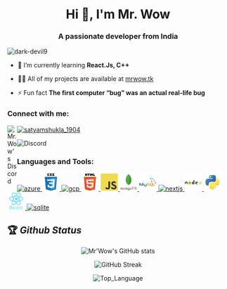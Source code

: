 <h1 align="center">Hi 👋, I'm Mr. Wow</h1>
<h3 align="center">A passionate developer from India</h3>

<p align="left"> <img src="https://komarev.com/ghpvc/?username=arya0077&label=Profile%20views&color=0e75b6&style=flat" alt="dark-devil9" /> </p>

- 🌱 I’m currently learning **React.Js, C++**

- 👨‍💻 All of my projects are available at [mrwow.tk](https://www.mrwow.tk/)

- ⚡ Fun fact **The first computer “bug” was an actual real-life bug**

<h3 align="left">Connect with me:</h3>
<p align="left">
<a href="https://www.instagram.com/satyamshukla_1904/" target="blank"><img align="center" src="https://raw.githubusercontent.com/rahuldkjain/github-profile-readme-generator/master/src/images/icons/Social/instagram.svg" alt="satyamshukla_1904" height="30" width="40" /></a>
<a href="https://discord.gg/fdexAMPN3q">
  <img align="left" alt="Mr.Wow's Discord" width="22px" src="https://raw.githubusercontent.com/peterthehan/peterthehan/master/assets/discord.svg" />
</a>

</p>

![Discord](https://discord.c99.nl/widget/theme-3/767610098436145202.png)
<h3 align="left">Languages and Tools:</h3>
<p align="left"> <a href="https://azure.microsoft.com/en-in/" target="_blank" rel="noreferrer"> <img src="https://www.vectorlogo.zone/logos/microsoft_azure/microsoft_azure-icon.svg" alt="azure" width="40" height="40"/> </a> <a href="https://www.w3schools.com/css/" target="_blank" rel="noreferrer"> <img src="https://raw.githubusercontent.com/devicons/devicon/master/icons/css3/css3-original-wordmark.svg" alt="css3" width="40" height="40"/> </a> <a href="https://cloud.google.com" target="_blank" rel="noreferrer"> <img src="https://www.vectorlogo.zone/logos/google_cloud/google_cloud-icon.svg" alt="gcp" width="40" height="40"/> </a> <a href="https://www.w3.org/html/" target="_blank" rel="noreferrer"> <img src="https://raw.githubusercontent.com/devicons/devicon/master/icons/html5/html5-original-wordmark.svg" alt="html5" width="40" height="40"/> </a> <a href="https://developer.mozilla.org/en-US/docs/Web/JavaScript" target="_blank" rel="noreferrer"> <img src="https://raw.githubusercontent.com/devicons/devicon/master/icons/javascript/javascript-original.svg" alt="javascript" width="40" height="40"/> </a> <a href="https://www.mongodb.com/" target="_blank" rel="noreferrer"> <img src="https://raw.githubusercontent.com/devicons/devicon/master/icons/mongodb/mongodb-original-wordmark.svg" alt="mongodb" width="40" height="40"/> </a> <a href="https://www.mysql.com/" target="_blank" rel="noreferrer"> <img src="https://raw.githubusercontent.com/devicons/devicon/master/icons/mysql/mysql-original-wordmark.svg" alt="mysql" width="40" height="40"/> </a> <a href="https://nextjs.org/" target="_blank" rel="noreferrer"> <img src="https://cdn.worldvectorlogo.com/logos/nextjs-2.svg" alt="nextjs" width="40" height="40"/> </a> <a href="https://nodejs.org" target="_blank" rel="noreferrer"> <img src="https://raw.githubusercontent.com/devicons/devicon/master/icons/nodejs/nodejs-original-wordmark.svg" alt="nodejs" width="40" height="40"/> </a> <a href="https://www.python.org" target="_blank" rel="noreferrer"> <img src="https://raw.githubusercontent.com/devicons/devicon/master/icons/python/python-original.svg" alt="python" width="40" height="40"/> </a> <a href="https://reactjs.org/" target="_blank" rel="noreferrer"> <img src="https://raw.githubusercontent.com/devicons/devicon/master/icons/react/react-original-wordmark.svg" alt="react" width="40" height="40"/> </a> <a href="https://www.sqlite.org/" target="_blank" rel="noreferrer"> <img src="https://www.vectorlogo.zone/logos/sqlite/sqlite-icon.svg" alt="sqlite" width="40" height="40"/> </a> </p>


## 🏆 *Github Status*
<div align="center">
  
![Mr'Wow's GitHub stats](https://github-readme-stats.vercel.app/api/?username=dark-devil9&show_icons=true&title_color=fff&icon_color=79ff97&text_color=9f9f9f&bg_color=151515)
<br>

![GitHub Streak](https://github-readme-streak-stats.herokuapp.com/?user=dark-devil9&theme=dark)
<br>
  
![Top_Language](https://github-readme-stats.vercel.app/api/top-langs/?username=dark-devil9&repo=github-readme-stats&title_color=fff&icon_color=f9f9f9&text_color=9f9f9f&bg_color=151515&langs_count=8)

</div>
